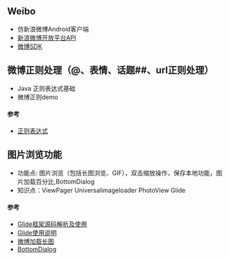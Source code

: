 
## Weibo
- 仿新浪微博Android客户端
- [新浪微博开放平台API](http://open.weibo.com/wiki/%E5%BE%AE%E5%8D%9AAPI)
- [微博SDK](https://github.com/8tory/weibo-android-sdk)
## 微博正则处理（@、表情、话题##、url正则处理）
-  Java 正则表达式基础
-  微博正则demo
#### 参考
- [正则表达式](https://mp.weixin.qq.com/s?__biz=MzIxOTI1NTk5Nw==&mid=2650047537&idx=1&sn=59b3d01944fcc6dc5c98c695f36f8bed&scene=19#wechat_redirect)

## 图片浏览功能
- 功能点: 图片浏览（包括长图浏览、GIF），双击缩放操作，保存本地功能，图片加载百分比,BottomDialog
- 知识点：ViewPager Universalimageloader  PhotoView Glide
#### 参考
- [Glide框架源码解析及使用](http://blog.csdn.net/guolin_blog/article/details/53759439)
- [Glide使用说明](http://blog.csdn.net/xiehuimx/article/details/52349317)
- [微博加载长图](https://juejin.im/entry/5811bb1f67f3560057d7ac01)
- [BottomDialog](https://github.com/shaohui10086/BottomDialog/blob/master/README_ZH.md)


